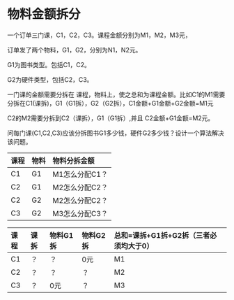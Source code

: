 # 物料金额拆分


一个订单三门课，C1，C2，C3。课程金额分别为M1，M2，M3元，

订单发了两个物料，G1，G2，分别为N1，N2元。

G1为图书类型。包括C1，C2。

G2为硬件类型，包括C2，C3。

一门课的金额需要分拆在 课程，物料上，使之总和为课程金额。比如C1的M1需要分拆在C1(课拆)，G1（G1拆），G2（G2拆），C1金额+G1金额+G2金额=M1元

C2的M2需要分拆到C2（课拆），G1（G1拆）,并且 C2金额+G1金额=M2元。

问每门课(C1,C2,C3)应该分拆图书G1多少钱，硬件G2多少钱？设计一个算法解决该问题。

| 课程 | 物料 | 物料分拆金额   |
| :--- | :--- | :------------- |
| C1   | G1   | M1怎么分配C1？ |
| C2   | G1   | M2怎么分配C2？ |
| C2   | G2   | M2怎么分配C2？ |
| C3   | G2   | M3怎么分配C3？ |

| 课程 | 课拆 | 物料G1拆 | 物料G2拆 | 总和=课拆+G1拆+G2拆（三者必须均大于0） |
| :--- | :--- | :------- | :------- | :------------------------------------- |
| C1   | ？   | ？       | 0元      | M1                                     |
| C2   | ？   | ？       | ？       | M2                                     |
| C3   | ？   | 0元      | ？       | M3                                     |

